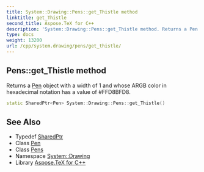 ```yaml
---
title: System::Drawing::Pens::get_Thistle method
linktitle: get_Thistle
second_title: Aspose.TeX for C++
description: 'System::Drawing::Pens::get_Thistle method. Returns a Pen object with a width of 1 and whose ARGB color in hexadecimal notation has a value of #FFD8BFD8 in C++.'
type: docs
weight: 13200
url: /cpp/system.drawing/pens/get_thistle/
---
```

## Pens::get_Thistle method


Returns a [Pen](../../pen/) object with a width of 1 and whose ARGB color in hexadecimal notation has a value of #FFD8BFD8.

```cpp
static SharedPtr<Pen> System::Drawing::Pens::get_Thistle()
```

## See Also

* Typedef [SharedPtr](../../../system/sharedptr/)
* Class [Pen](../../pen/)
* Class [Pens](../)
* Namespace [System::Drawing](../../)
* Library [Aspose.TeX for C++](../../../)
